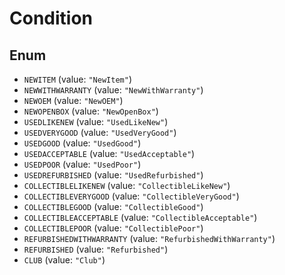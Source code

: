# Condition

## Enum

* `NEWITEM` (value: `"NewItem"`)
* `NEWWITHWARRANTY` (value: `"NewWithWarranty"`)
* `NEWOEM` (value: `"NewOEM"`)
* `NEWOPENBOX` (value: `"NewOpenBox"`)
* `USEDLIKENEW` (value: `"UsedLikeNew"`)
* `USEDVERYGOOD` (value: `"UsedVeryGood"`)
* `USEDGOOD` (value: `"UsedGood"`)
* `USEDACCEPTABLE` (value: `"UsedAcceptable"`)
* `USEDPOOR` (value: `"UsedPoor"`)
* `USEDREFURBISHED` (value: `"UsedRefurbished"`)
* `COLLECTIBLELIKENEW` (value: `"CollectibleLikeNew"`)
* `COLLECTIBLEVERYGOOD` (value: `"CollectibleVeryGood"`)
* `COLLECTIBLEGOOD` (value: `"CollectibleGood"`)
* `COLLECTIBLEACCEPTABLE` (value: `"CollectibleAcceptable"`)
* `COLLECTIBLEPOOR` (value: `"CollectiblePoor"`)
* `REFURBISHEDWITHWARRANTY` (value: `"RefurbishedWithWarranty"`)
* `REFURBISHED` (value: `"Refurbished"`)
* `CLUB` (value: `"Club"`)
